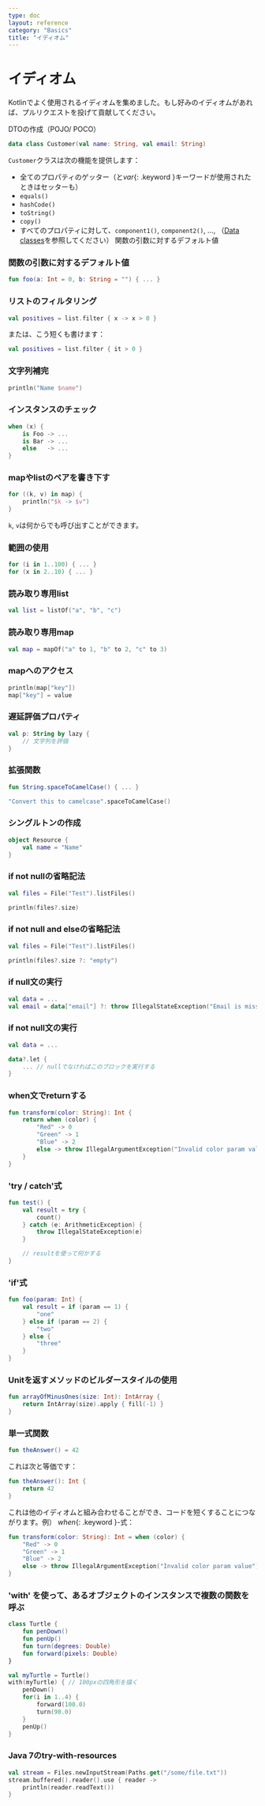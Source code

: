 ```yaml
---
type: doc
layout: reference
category: "Basics"
title: "イディオム"
---
```


<!--original
---
type: doc
layout: reference
category: "Basics"
title: "Idioms"
---
-->

# イディオム

<!--original
# Idioms
-->

Kotlinでよく使用されるイディオムを集めました。もし好みのイディオムがあれば、プルリクエストを投げて貢献してください。

<!--original
A collection of random and frequently used idioms in Kotlin. If you have a favorite idiom, contribute it. Do a pull request.
-->

DTOの作成（POJO/ POCO）

<!--original
### Creating DTO's (POJO's/POCO's)
-->

``` kotlin
data class Customer(val name: String, val email: String)
```

<!--original
``` kotlin
data class Customer(val name: String, val email: String)
```
-->

`Customer`クラスは次の機能を提供します：

<!--original
provides a `Customer` class with the following functionality:
-->

* 全てのプロパティのゲッター（と*var*{: .keyword }キーワードが使用されたときはセッターも）
* `equals()`
* `hashCode()`
* `toString()`
* `copy()`
* すべてのプロパティに対して、`component1()`, `component2()`, …, （[Data classes](data-classes.html)を参照してください）
関数の引数に対するデフォルト値

<!--original
* getters (and setters in case of *var*{: .keyword }'s) for all properties
* `equals()`
* `hashCode()`
* `toString()`
* `copy()`
* `component1()`, `component2()`, ..., for all properties (see [Data classes](data-classes.html))
-->

### 関数の引数に対するデフォルト値

<!--original
### Default values for function parameters
-->

``` kotlin
fun foo(a: Int = 0, b: String = "") { ... }
```

<!--original
``` kotlin
fun foo(a: Int = 0, b: String = "") { ... }
```
-->

### リストのフィルタリング

<!--original
### Filtering a list
-->

``` kotlin
val positives = list.filter { x -> x > 0 }
```

<!--original
``` kotlin
val positives = list.filter { x -> x > 0 }
```
-->

または、こう短くも書けます：

<!--original
Or alternatively, even shorter:
-->

``` kotlin
val positives = list.filter { it > 0 }
```

<!--original
``` kotlin
val positives = list.filter { it > 0 }
```
-->

### 文字列補完

<!--original
### String Interpolation
-->

``` kotlin
println("Name $name")
```

<!--original
``` kotlin
println("Name $name")
```
-->

### インスタンスのチェック

<!--original
### Instance Checks
-->

``` kotlin
when (x) {
    is Foo -> ...
    is Bar -> ...
    else   -> ...
}
```

<!--original
``` kotlin
when (x) {
    is Foo -> ...
    is Bar -> ...
    else   -> ...
}
```
-->

### mapやlistのペアを書き下す

<!--original
### Traversing a map/list of pairs
-->

``` kotlin
for ((k, v) in map) {
    println("$k -> $v")
}
```

<!--original
``` kotlin
for ((k, v) in map) {
    println("$k -> $v")
}
```
-->

`k`, `v`は何からでも呼び出すことができます。

<!--original
`k`, `v` can be called anything.
-->

### 範囲の使用

<!--original
### Using ranges
-->

``` kotlin
for (i in 1..100) { ... }
for (x in 2..10) { ... }
```

<!--original
``` kotlin
for (i in 1..100) { ... }
for (x in 2..10) { ... }
```
-->

### 読み取り専用list

<!--original
### Read-only list
-->

``` kotlin
val list = listOf("a", "b", "c")
```

<!--original
``` kotlin
val list = listOf("a", "b", "c")
```
-->

### 読み取り専用map

<!--original
### Read-only map
-->

``` kotlin
val map = mapOf("a" to 1, "b" to 2, "c" to 3)
```

<!--original
``` kotlin
val map = mapOf("a" to 1, "b" to 2, "c" to 3)
```
-->

### mapへのアクセス

<!--original
### Accessing a map
-->

``` kotlin
println(map["key"])
map["key"] = value
```

<!--original
``` kotlin
println(map["key"])
map["key"] = value
```
-->

### 遅延評価プロパティ

<!--original
### Lazy property
-->

``` kotlin
val p: String by lazy {
    // 文字列を評価
}
```

<!--original
``` kotlin
val p: String by lazy {
    // compute the string
}
```
-->

### 拡張関数

<!--original
### Extension Functions
-->

``` kotlin
fun String.spaceToCamelCase() { ... }

"Convert this to camelcase".spaceToCamelCase()
```

<!--original
``` kotlin
fun String.spaceToCamelCase() { ... }

"Convert this to camelcase".spaceToCamelCase()
```
-->

### シングルトンの作成

<!--original
### Creating a singleton
-->

``` kotlin
object Resource {
    val name = "Name"
}
```

<!--original
``` kotlin
object Resource {
    val name = "Name"
}
```
-->

### if not nullの省略記法

<!--original
### If not null shorthand
-->

``` kotlin
val files = File("Test").listFiles()

println(files?.size)
```

<!--original
``` kotlin
val files = File("Test").listFiles()

println(files?.size)
```
-->

### if not null and elseの省略記法

<!--original
### If not null and else shorthand
-->

``` kotlin
val files = File("Test").listFiles()

println(files?.size ?: "empty")
```

<!--original
``` kotlin
val files = File("Test").listFiles()

println(files?.size ?: "empty")
```
-->

### if null文の実行

<!--original
### Executing a statement if null
-->

``` kotlin
val data = ...
val email = data["email"] ?: throw IllegalStateException("Email is missing!")
```

<!--original
``` kotlin
val data = ...
val email = data["email"] ?: throw IllegalStateException("Email is missing!")
```
-->

### if not null文の実行

<!--original
### Execute if not null
-->

``` kotlin
val data = ...

data?.let {
    ... // nullでなければこのブロックを実行する
}
```

<!--original
``` kotlin
val data = ...

data?.let {
    ... // execute this block if not null
}
```
-->

### when文でreturnする

<!--original
### Return on when statement
-->

``` kotlin
fun transform(color: String): Int {
    return when (color) {
        "Red" -> 0
        "Green" -> 1
        "Blue" -> 2
        else -> throw IllegalArgumentException("Invalid color param value")
    }
}
```

<!--original
``` kotlin
fun transform(color: String): Int {
    return when (color) {
        "Red" -> 0
        "Green" -> 1
        "Blue" -> 2
        else -> throw IllegalArgumentException("Invalid color param value")
    }
}
```
-->

### 'try / catch'式

<!--original
### 'try/catch' expression
-->

``` kotlin
fun test() {
    val result = try {
        count()
    } catch (e: ArithmeticException) {
        throw IllegalStateException(e)
    }

    // resultを使って何かする
}
```

<!--original
``` kotlin
fun test() {
    val result = try {
        count()
    } catch (e: ArithmeticException) {
        throw IllegalStateException(e)
    }

    // Working with result
}
```
-->

### 'if'式

<!--original
### 'if' expression
-->

``` kotlin
fun foo(param: Int) {
    val result = if (param == 1) {
        "one"
    } else if (param == 2) {
        "two"
    } else {
        "three"
    }
}
```

<!--original
``` kotlin
fun foo(param: Int) {
    val result = if (param == 1) {
        "one"
    } else if (param == 2) {
        "two"
    } else {
        "three"
    }
}
```
-->

### Unitを返すメソッドのビルダースタイルの使用

<!--original
### Builder-style usage of methods that return `Unit`
-->

``` kotlin
fun arrayOfMinusOnes(size: Int): IntArray {
    return IntArray(size).apply { fill(-1) }
}
```

<!--original
``` kotlin
fun arrayOfMinusOnes(size: Int): IntArray {
    return IntArray(size).apply { fill(-1) }
}
```
-->


### 単一式関数

<!--original
### Single-expression functions
-->

``` kotlin
fun theAnswer() = 42
```

<!--original
``` kotlin
fun theAnswer() = 42
```
-->

これは次と等価です：

<!--original
This is equivalent to
-->

``` kotlin
fun theAnswer(): Int {
    return 42
}
```

<!--original
``` kotlin
fun theAnswer(): Int {
    return 42
}
```
-->


これは他のイディオムと組み合わせることができ、コードを短くすることにつながります。例） *when*{: .keyword }-式：

<!--original
This can be effectively combined with other idioms, leading to shorter code. E.g. with the *when*{: .keyword }-expression:
-->

``` kotlin
fun transform(color: String): Int = when (color) {
    "Red" -> 0
    "Green" -> 1
    "Blue" -> 2
    else -> throw IllegalArgumentException("Invalid color param value")
}
```

<!--original
``` kotlin
fun transform(color: String): Int = when (color) {
    "Red" -> 0
    "Green" -> 1
    "Blue" -> 2
    else -> throw IllegalArgumentException("Invalid color param value")
}
```
-->

### 'with' を使って、あるオブジェクトのインスタンスで複数の関数を呼ぶ

<!--original
### Calling multiple methods on an object instance ('with')
-->

``` kotlin
class Turtle {
    fun penDown()
    fun penUp()
    fun turn(degrees: Double)
    fun forward(pixels: Double)
}

val myTurtle = Turtle()
with(myTurtle) { // 100pxの四角形を描く
    penDown()
    for(i in 1..4) {
        forward(100.0)
        turn(90.0)
    }
    penUp()
}
```

<!--original
``` kotlin
class Turtle {
    fun penDown()
    fun penUp()
    fun turn(degrees: Double)
    fun forward(pixels: Double)
}

val myTurtle = Turtle()
with(myTurtle) { //draw a 100 pix square
    penDown()
    for(i in 1..4) {
        forward(100.0)
        turn(90.0)
    }
    penUp()
}
```
-->

### Java 7のtry-with-resources

<!--original
### Java 7's try with resources
-->

``` kotlin
val stream = Files.newInputStream(Paths.get("/some/file.txt"))
stream.buffered().reader().use { reader ->
    println(reader.readText())
}
```

<!--original
``` kotlin
val stream = Files.newInputStream(Paths.get("/some/file.txt"))
stream.buffered().reader().use { reader ->
    println(reader.readText())
}
```
-->

<script src="http://code.jquery.com/jquery-1.11.0.min.js"></script>
<script>
$(function() {
  $("*").contents().filter(function() {
    return this.nodeType==8 && this.nodeValue.match(/^original/);
  }).each(function(i, e) {
    var tooltips = e.nodeValue.replace(/^original *[\n\r]|[\n\r]$/g, '');
    $(this).prev().attr('title', tooltips);
  });
});
</script>
